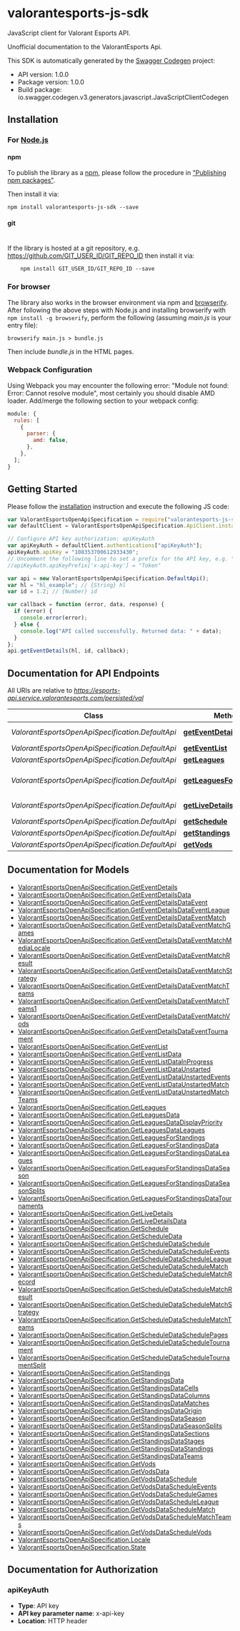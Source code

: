 # valorantesports-js-sdk

JavaScript client for Valorant Esports API.

Unofficial documentation to the ValorantEsports Api.

This SDK is automatically generated by the [Swagger Codegen](https://github.com/swagger-api/swagger-codegen) project:

- API version: 1.0.0
- Package version: 1.0.0
- Build package: io.swagger.codegen.v3.generators.javascript.JavaScriptClientCodegen

## Installation

### For [Node.js](https://nodejs.org/)

#### npm

To publish the library as a [npm](https://www.npmjs.com/),
please follow the procedure in ["Publishing npm packages"](https://docs.npmjs.com/getting-started/publishing-npm-packages).

Then install it via:

```shell
npm install valorantesports-js-sdk --save
```

#### git

#

If the library is hosted at a git repository, e.g.
https://github.com/GIT_USER_ID/GIT_REPO_ID
then install it via:

```shell
    npm install GIT_USER_ID/GIT_REPO_ID --save
```

### For browser

The library also works in the browser environment via npm and [browserify](http://browserify.org/). After following
the above steps with Node.js and installing browserify with `npm install -g browserify`,
perform the following (assuming _main.js_ is your entry file):

```shell
browserify main.js > bundle.js
```

Then include _bundle.js_ in the HTML pages.

### Webpack Configuration

Using Webpack you may encounter the following error: "Module not found: Error:
Cannot resolve module", most certainly you should disable AMD loader. Add/merge
the following section to your webpack config:

```javascript
module: {
  rules: [
    {
      parser: {
        amd: false,
      },
    },
  ];
}
```

## Getting Started

Please follow the [installation](#installation) instruction and execute the following JS code:

```javascript
var ValorantEsportsOpenApiSpecification = require("valorantesports-js-sdk");
var defaultClient = ValorantEsportsOpenApiSpecification.ApiClient.instance;

// Configure API key authorization: apiKeyAuth
var apiKeyAuth = defaultClient.authentications["apiKeyAuth"];
apiKeyAuth.apiKey = "108353700612933430";
// Uncomment the following line to set a prefix for the API key, e.g. "Token" (defaults to null)
//apiKeyAuth.apiKeyPrefix['x-api-key'] = "Token"

var api = new ValorantEsportsOpenApiSpecification.DefaultApi();
var hl = "hl_example"; // {String} hl
var id = 1.2; // {Number} id

var callback = function (error, data, response) {
  if (error) {
    console.error(error);
  } else {
    console.log("API called successfully. Returned data: " + data);
  }
};
api.getEventDetails(hl, id, callback);
```

## Documentation for API Endpoints

All URIs are relative to *https://esports-api.service.valorantesports.com/persisted/val*

| Class                                            | Method                                                                  | HTTP request                    | Description                       |
| ------------------------------------------------ | ----------------------------------------------------------------------- | ------------------------------- | --------------------------------- |
| _ValorantEsportsOpenApiSpecification.DefaultApi_ | [**getEventDetails**](docs/DefaultApi.md#getEventDetails)               | **GET** /getEventDetails        | Get getEventDetails record        |
| _ValorantEsportsOpenApiSpecification.DefaultApi_ | [**getEventList**](docs/DefaultApi.md#getEventList)                     | **GET** /getEventList           | Get getEventList record           |
| _ValorantEsportsOpenApiSpecification.DefaultApi_ | [**getLeagues**](docs/DefaultApi.md#getLeagues)                         | **GET** /getLeagues             | Get getLeagues record             |
| _ValorantEsportsOpenApiSpecification.DefaultApi_ | [**getLeaguesForStandings**](docs/DefaultApi.md#getLeaguesForStandings) | **GET** /getLeaguesForStandings | Get getLeaguesForStandings record |
| _ValorantEsportsOpenApiSpecification.DefaultApi_ | [**getLiveDetails**](docs/DefaultApi.md#getLiveDetails)                 | **GET** /getLiveDetails         | Get getLiveDetails record         |
| _ValorantEsportsOpenApiSpecification.DefaultApi_ | [**getSchedule**](docs/DefaultApi.md#getSchedule)                       | **GET** /getSchedule            | Get getSchedule record            |
| _ValorantEsportsOpenApiSpecification.DefaultApi_ | [**getStandings**](docs/DefaultApi.md#getStandings)                     | **GET** /getStandings           | Get getStandings record           |
| _ValorantEsportsOpenApiSpecification.DefaultApi_ | [**getVods**](docs/DefaultApi.md#getVods)                               | **GET** /getVods                | Get getVods record                |

## Documentation for Models

- [ValorantEsportsOpenApiSpecification.GetEventDetails](docs/GetEventDetails.md)
- [ValorantEsportsOpenApiSpecification.GetEventDetailsData](docs/GetEventDetailsData.md)
- [ValorantEsportsOpenApiSpecification.GetEventDetailsDataEvent](docs/GetEventDetailsDataEvent.md)
- [ValorantEsportsOpenApiSpecification.GetEventDetailsDataEventLeague](docs/GetEventDetailsDataEventLeague.md)
- [ValorantEsportsOpenApiSpecification.GetEventDetailsDataEventMatch](docs/GetEventDetailsDataEventMatch.md)
- [ValorantEsportsOpenApiSpecification.GetEventDetailsDataEventMatchGames](docs/GetEventDetailsDataEventMatchGames.md)
- [ValorantEsportsOpenApiSpecification.GetEventDetailsDataEventMatchMediaLocale](docs/GetEventDetailsDataEventMatchMediaLocale.md)
- [ValorantEsportsOpenApiSpecification.GetEventDetailsDataEventMatchResult](docs/GetEventDetailsDataEventMatchResult.md)
- [ValorantEsportsOpenApiSpecification.GetEventDetailsDataEventMatchStrategy](docs/GetEventDetailsDataEventMatchStrategy.md)
- [ValorantEsportsOpenApiSpecification.GetEventDetailsDataEventMatchTeams](docs/GetEventDetailsDataEventMatchTeams.md)
- [ValorantEsportsOpenApiSpecification.GetEventDetailsDataEventMatchTeams1](docs/GetEventDetailsDataEventMatchTeams1.md)
- [ValorantEsportsOpenApiSpecification.GetEventDetailsDataEventMatchVods](docs/GetEventDetailsDataEventMatchVods.md)
- [ValorantEsportsOpenApiSpecification.GetEventDetailsDataEventTournament](docs/GetEventDetailsDataEventTournament.md)
- [ValorantEsportsOpenApiSpecification.GetEventList](docs/GetEventList.md)
- [ValorantEsportsOpenApiSpecification.GetEventListData](docs/GetEventListData.md)
- [ValorantEsportsOpenApiSpecification.GetEventListDataInProgress](docs/GetEventListDataInProgress.md)
- [ValorantEsportsOpenApiSpecification.GetEventListDataUnstarted](docs/GetEventListDataUnstarted.md)
- [ValorantEsportsOpenApiSpecification.GetEventListDataUnstartedEvents](docs/GetEventListDataUnstartedEvents.md)
- [ValorantEsportsOpenApiSpecification.GetEventListDataUnstartedMatch](docs/GetEventListDataUnstartedMatch.md)
- [ValorantEsportsOpenApiSpecification.GetEventListDataUnstartedMatchTeams](docs/GetEventListDataUnstartedMatchTeams.md)
- [ValorantEsportsOpenApiSpecification.GetLeagues](docs/GetLeagues.md)
- [ValorantEsportsOpenApiSpecification.GetLeaguesData](docs/GetLeaguesData.md)
- [ValorantEsportsOpenApiSpecification.GetLeaguesDataDisplayPriority](docs/GetLeaguesDataDisplayPriority.md)
- [ValorantEsportsOpenApiSpecification.GetLeaguesDataLeagues](docs/GetLeaguesDataLeagues.md)
- [ValorantEsportsOpenApiSpecification.GetLeaguesForStandings](docs/GetLeaguesForStandings.md)
- [ValorantEsportsOpenApiSpecification.GetLeaguesForStandingsData](docs/GetLeaguesForStandingsData.md)
- [ValorantEsportsOpenApiSpecification.GetLeaguesForStandingsDataLeagues](docs/GetLeaguesForStandingsDataLeagues.md)
- [ValorantEsportsOpenApiSpecification.GetLeaguesForStandingsDataSeason](docs/GetLeaguesForStandingsDataSeason.md)
- [ValorantEsportsOpenApiSpecification.GetLeaguesForStandingsDataSeasonSplits](docs/GetLeaguesForStandingsDataSeasonSplits.md)
- [ValorantEsportsOpenApiSpecification.GetLeaguesForStandingsDataTournaments](docs/GetLeaguesForStandingsDataTournaments.md)
- [ValorantEsportsOpenApiSpecification.GetLiveDetails](docs/GetLiveDetails.md)
- [ValorantEsportsOpenApiSpecification.GetLiveDetailsData](docs/GetLiveDetailsData.md)
- [ValorantEsportsOpenApiSpecification.GetSchedule](docs/GetSchedule.md)
- [ValorantEsportsOpenApiSpecification.GetScheduleData](docs/GetScheduleData.md)
- [ValorantEsportsOpenApiSpecification.GetScheduleDataSchedule](docs/GetScheduleDataSchedule.md)
- [ValorantEsportsOpenApiSpecification.GetScheduleDataScheduleEvents](docs/GetScheduleDataScheduleEvents.md)
- [ValorantEsportsOpenApiSpecification.GetScheduleDataScheduleLeague](docs/GetScheduleDataScheduleLeague.md)
- [ValorantEsportsOpenApiSpecification.GetScheduleDataScheduleMatch](docs/GetScheduleDataScheduleMatch.md)
- [ValorantEsportsOpenApiSpecification.GetScheduleDataScheduleMatchRecord](docs/GetScheduleDataScheduleMatchRecord.md)
- [ValorantEsportsOpenApiSpecification.GetScheduleDataScheduleMatchResult](docs/GetScheduleDataScheduleMatchResult.md)
- [ValorantEsportsOpenApiSpecification.GetScheduleDataScheduleMatchStrategy](docs/GetScheduleDataScheduleMatchStrategy.md)
- [ValorantEsportsOpenApiSpecification.GetScheduleDataScheduleMatchTeams](docs/GetScheduleDataScheduleMatchTeams.md)
- [ValorantEsportsOpenApiSpecification.GetScheduleDataSchedulePages](docs/GetScheduleDataSchedulePages.md)
- [ValorantEsportsOpenApiSpecification.GetScheduleDataScheduleTournament](docs/GetScheduleDataScheduleTournament.md)
- [ValorantEsportsOpenApiSpecification.GetScheduleDataScheduleTournamentSplit](docs/GetScheduleDataScheduleTournamentSplit.md)
- [ValorantEsportsOpenApiSpecification.GetStandings](docs/GetStandings.md)
- [ValorantEsportsOpenApiSpecification.GetStandingsData](docs/GetStandingsData.md)
- [ValorantEsportsOpenApiSpecification.GetStandingsDataCells](docs/GetStandingsDataCells.md)
- [ValorantEsportsOpenApiSpecification.GetStandingsDataColumns](docs/GetStandingsDataColumns.md)
- [ValorantEsportsOpenApiSpecification.GetStandingsDataMatches](docs/GetStandingsDataMatches.md)
- [ValorantEsportsOpenApiSpecification.GetStandingsDataOrigin](docs/GetStandingsDataOrigin.md)
- [ValorantEsportsOpenApiSpecification.GetStandingsDataSeason](docs/GetStandingsDataSeason.md)
- [ValorantEsportsOpenApiSpecification.GetStandingsDataSeasonSplits](docs/GetStandingsDataSeasonSplits.md)
- [ValorantEsportsOpenApiSpecification.GetStandingsDataSections](docs/GetStandingsDataSections.md)
- [ValorantEsportsOpenApiSpecification.GetStandingsDataStages](docs/GetStandingsDataStages.md)
- [ValorantEsportsOpenApiSpecification.GetStandingsDataStandings](docs/GetStandingsDataStandings.md)
- [ValorantEsportsOpenApiSpecification.GetStandingsDataTeams](docs/GetStandingsDataTeams.md)
- [ValorantEsportsOpenApiSpecification.GetVods](docs/GetVods.md)
- [ValorantEsportsOpenApiSpecification.GetVodsData](docs/GetVodsData.md)
- [ValorantEsportsOpenApiSpecification.GetVodsDataSchedule](docs/GetVodsDataSchedule.md)
- [ValorantEsportsOpenApiSpecification.GetVodsDataScheduleEvents](docs/GetVodsDataScheduleEvents.md)
- [ValorantEsportsOpenApiSpecification.GetVodsDataScheduleGames](docs/GetVodsDataScheduleGames.md)
- [ValorantEsportsOpenApiSpecification.GetVodsDataScheduleLeague](docs/GetVodsDataScheduleLeague.md)
- [ValorantEsportsOpenApiSpecification.GetVodsDataScheduleMatch](docs/GetVodsDataScheduleMatch.md)
- [ValorantEsportsOpenApiSpecification.GetVodsDataScheduleMatchTeams](docs/GetVodsDataScheduleMatchTeams.md)
- [ValorantEsportsOpenApiSpecification.GetVodsDataScheduleVods](docs/GetVodsDataScheduleVods.md)
- [ValorantEsportsOpenApiSpecification.Locale](docs/Locale.md)
- [ValorantEsportsOpenApiSpecification.State](docs/State.md)

## Documentation for Authorization

### apiKeyAuth

- **Type**: API key
- **API key parameter name**: x-api-key
- **Location**: HTTP header
